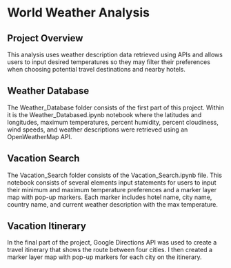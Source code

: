 # World Weather Analysis

## Project Overview
This analysis uses weather description data retrieved using APIs and allows users to input desired temperatures so they may filter their preferences when choosing potential travel destinations and nearby hotels.

## Weather Database
The Weather_Database folder consists of the first part of this project. Within it is the Weather_Databased.ipynb notebook where the latitudes and longitudes, maximum temperatures, percent humidity, percent cloudiness, wind speeds, and weather descriptions were retrieved using an OpenWeatherMap API.

## Vacation Search
The Vacation_Search folder consists of the Vacation_Search.ipynb file. This notebook consists of several elements input statements for users to input their minimum and maximum temperature preferences and a marker layer map with pop-up markers. Each marker includes hotel name, city name, country name, and current weather description with the max temperature.

## Vacation Itinerary
In the final part of the project, Google Directions API was used to create a travel itinerary that shows the route between four cities. I then created a marker layer map with pop-up markers for each city on the itinerary.
